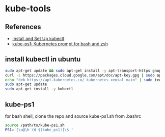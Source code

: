 # kube-tools

## References

* [Install and Set Up kubectl](https://v1-18.docs.kubernetes.io/docs/tasks/tools/install-kubectl/)
* [kube-ps1: Kubernetes prompt for bash and zsh](https://github.com/jonmosco/kube-ps1)

## install kubectl in ubuntu

```bash
sudo apt-get update && sudo apt-get install -y apt-transport-https gnupg2
curl -s https://packages.cloud.google.com/apt/doc/apt-key.gpg | sudo apt-key add -
echo "deb https://apt.kubernetes.io/ kubernetes-xenial main" | sudo tee -a /etc/apt/sources.list.d/kubernetes.list
sudo apt-get update
sudo apt-get install -y kubectl
```

## kube-ps1

for bash shell, clone the repo and source kube-ps1.sh from .bashrc

```bash
source /path/to/kube-ps1.sh
PS1='[\u@\h \W $(kube_ps1)]\$ '
```
